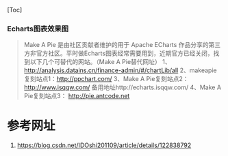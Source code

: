 [Toc]

### Echarts图表效果图

> Make A Pie 是由社区贡献者维护的用于 Apache ECharts 作品分享的第三方非官方社区。平时做Echarts图表经常需要用到，近期官方已经关闭，找到以下几个可替代的网站。（Make A Pie替代网址）
> 1、http://analysis.datains.cn/finance-admin/#/chartLib/all
> 2、makeapie 复刻站点1：http://ppchart.com/
> 3、Make A Pie复刻站点2：http://www.isqqw.com/ 备用地址http://echarts.isqqw.com/
> 4、Make A Pie复刻站点3： http://pie.antcode.net







# 参考网址

1. https://blog.csdn.net/IDOshi201109/article/details/122838792